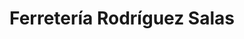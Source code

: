 ---
title: "Ferretería Rodríguez Salas"
url: /guapiles/ferreteria-rodriguez-salas/
shop: hardware
---